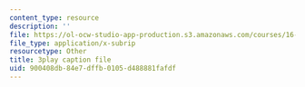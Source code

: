 ```yaml
---
content_type: resource
description: ''
file: https://ol-ocw-studio-app-production.s3.amazonaws.com/courses/16-885j-aircraft-systems-engineering-fall-2005/900408db84e7dffb0105d488881fafdf_KFOv1WtlAow.srt
file_type: application/x-subrip
resourcetype: Other
title: 3play caption file
uid: 900408db-84e7-dffb-0105-d488881fafdf
---
```

